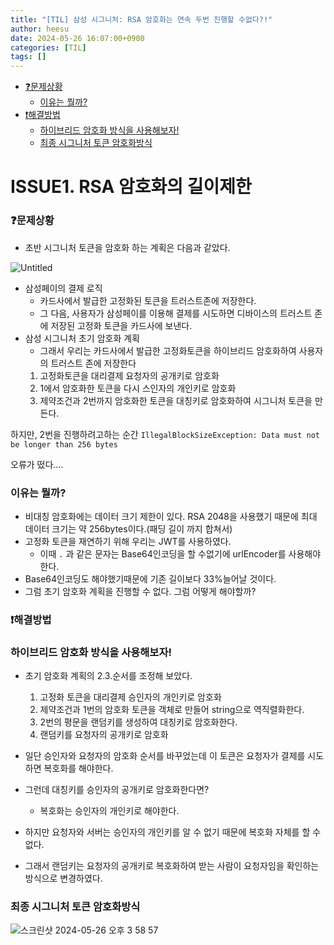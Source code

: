 ```yaml
---
title: "[TIL] 삼성 시그니처: RSA 암호화는 연속 두번 진행할 수없다?!"
author: heesu
date: 2024-05-26 16:07:00+0900
categories: [TIL]
tags: []
---
```


* [❓문제상황](#문제상황)
  * [이유는 뭘까?](#이유는-뭘까)
* [❗해결방법](#해결방법)
  * [하이브리드 암호화 방식을 사용해보자!](#하이브리드-암호화-방식을-사용해보자)
  * [최종 시그니처 토큰 암호화방식](#최종-시그니처-토큰-암호화방식)

# ISSUE1. RSA 암호화의 길이제한

### ❓**문제상황**

- 초반 시그니처 토큰을 암호화 하는 계획은 다음과 같았다.

![Untitled](https://github.com/skagmltn7/skagmltn7/assets/133394749/fd008670-bd5d-4e40-aa06-5db7dc0c7eb4)

- 삼성페이의 결제 로직
  - 카드사에서 발급한 고정화된 토큰을 트러스트존에 저장한다.
  - 그 다음, 사용자가 삼성페이를 이용해 결제를 시도하면 디바이스의 트러스트 존에 저장된 고정화 토큰을 카드사에 보낸다.
- 삼성 시그니처 초기 암호화 계획
  - 그래서 우리는 카드사에서 발급한 고정화토큰을 하이브리드 암호화하여 사용자의 트러스트 존에 저장한다
  1. 고정화토큰을 대리결제 요청자의 공개키로 암호화
  2. 1에서 암호화한 토큰을 다시 스인자의 개인키로 암호화
  3. 제약조건과 2번까지 암호화한 토큰을 대칭키로 암호화하여 시그니처 토큰을 만든다.

하지만, 2번을 진행하려고하는 순간
`IllegalBlockSizeException: Data must not be longer than 256 bytes`

오류가 떴다….

### 이유는 뭘까?

- 비대칭 암호화에는 데이터 크기 제한이 있다. RSA 2048을 사용했기 때문에 최대 데이터 크기는 약 256bytes이다.(패딩 길이 까지 합쳐서)
- 고정화 토큰을 재연하기 위해 우리는 JWT를 사용하였다.
  - 이때 `.` 과 같은 문자는 Base64인코딩을 할 수없기에 urlEncoder를 사용해야한다.
- Base64인코딩도 해야했기때문에 기존 길이보다 33%늘어날 것이다.
- 그럼 초기 암호화 계획을 진행할 수 없다. 그럼 어떻게 해야할까?

### ❗**해결방법**

### 하이브리드 암호화 방식을 사용해보자!

- 초기 암호화 계획의 2.3.순서를 조정해 보았다.
  1. 고정화 토큰을 대리결제 승인자의 개인키로 암호화
  2. 제약조건과 1번의 암호화 토큰을 객체로 만들어 string으로 역직렬화한다.
  3. 2번의 평문을 랜덤키를 생성하여 대칭키로 암호화한다.
  4. 랜덤키를 요청자의 공개키로 암호화

- 일단 승인자와 요청자의 암호화 순서를 바꾸었는데 이 토큰은 요청자가 결제를 시도하면 복호화를 해야한다.
- 그런데 대칭키를 승인자의 공개키로 암호화한다면?
  - 복호화는 승인자의 개인키로 해야한다.
- 하지만 요청자와 서버는 승인자의 개인키를 알 수 없기 때문에 복호화 자체를 할 수 없다.
- 그래서 랜덤키는 요청자의 공개키로 복호화하여 받는 사람이 요청자임을 확인하는 방식으로 변경하였다.

### 최종 시그니처 토큰 암호화방식

![스크린샷 2024-05-26 오후 3 58 57](https://github.com/skagmltn7/skagmltn7/assets/133394749/b3761b46-0e0c-4a4a-bb3b-cddb9503e235)
